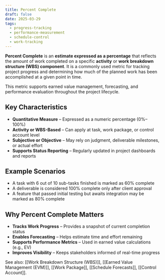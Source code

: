 ```yaml
---
title: Percent Complete
draft: false
date: 2025-03-29
tags:
  - progress-tracking
  - performance-measurement
  - schedule-control
  - work-tracking
---
```


**Percent Complete** is an **estimate expressed as a percentage** that reflects the amount of work completed on a specific **activity** or **work breakdown structure (WBS) component**. It is a commonly used metric for tracking project progress and determining how much of the planned work has been accomplished at a given point in time.

This metric supports earned value management, forecasting, and performance evaluation throughout the project lifecycle.

## Key Characteristics

- **Quantitative Measure** – Expressed as a numeric percentage (0%–100%)  
- **Activity or WBS-Based** – Can apply at task, work package, or control account level  
- **Subjective or Objective** – May rely on judgment, deliverable milestones, or actual effort  
- **Supports Status Reporting** – Regularly updated in project dashboards and reports

## Example Scenarios

- A task with 6 out of 10 sub-tasks finished is marked as 60% complete  
- A deliverable is considered 100% complete only after client approval  
- A feature that passed initial testing but awaits integration may be marked as 80% complete

## Why Percent Complete Matters

- **Tracks Work Progress** – Provides a snapshot of current completion status  
- **Enables Forecasting** – Helps estimate time and effort remaining  
- **Supports Performance Metrics** – Used in earned value calculations (e.g., EV)  
- **Improves Visibility** – Keeps stakeholders informed of real-time progress

See also: [[Work Breakdown Structure (WBS)]], [[Earned Value Management (EVM)]], [[Work Package]], [[Schedule Forecasts]], [[Control Account]].
